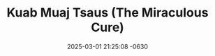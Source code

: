 ---
layout: movie-video-data
date: 2025-03-01 21:25:08 -0630
categories: movie

# Site Attributes
title: "Kuab Muaj Tsaus (The Miraculous Cure)"
permalink: "/movie/Kuab_Muaj_Tsaus_(The_Miraculous_Cure)"

# Movie Attributes
synopsis: "Ua neeg nyob hauv lub ntiaj teb no, yog hais tias koj saib koj txoj kev hlub muaj nuj nqis npaum li koj cov lus cog tseg rau tus nws koj hlub, txawm hais tias av luaj quas tus neeg koj hlub mus lawm los, koj yeej yuav ua siab ntev nyob tos kom txog hnub koj rov qab tau ntsib nws dua. Tsis hais saum yaj ceeb los yog hauv nruab dab koj yeej yuav tsis hloov siab mus hlub dua lwm tus tshiab li. Yog li no mas thiaj hu tau tias koj txoj kev hlub muaj tiag tiag. Kuab Muaj Tsuas yog ib zaj dab neeg uas yuav qhia txog tias txoj kev hlub muaj nuj nqis npaum li cas...."
producer: "Alexander Her, Yengtha Her"
director: "Tsab Lauj, Txhaj Hawj"
writer: "Yengtha Her, Nick Her, Ron Her"
video_link: ""
genre: "Romance Historical"
year: ""
release_type: "DVD"
storage: "Private"
thumbnail: "/assets/images/movie_thumbnails/Kuab Muaj Tsaus (The Miraculous Cure).jpeg"
publishing_company: "Imagination Entertainment"

# Sequels + Parts
base_movie: ""
total_parts: 
sequel: ""

# Movie Cast
cast:
- name: "Yengtha Her"
- name: "Paj Zoo Lauj"
- name: "Tsab Lauj"
- name: "Nkauj Hli Lauj"
- name: "Txhaj Hawj"
- name: "Kwm Lis"
- name: "Ham Vaj"
- name: "Keem Lis"
---